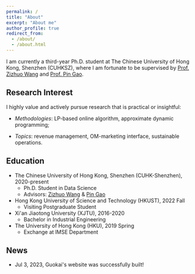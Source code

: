 ```yaml
---
permalink: /
title: "About"
excerpt: "About me"
author_profile: true
redirect_from: 
  - /about/
  - /about.html
---
```


I am currently a third-year Ph.D. student at The Chinese University of Hong Kong, Shenzhen (CUHKSZ), where I am fortunate to be supervised by [Prof. Zizhuo Wang](https://mypage.cuhk.edu.cn/academics/wangzizhuo/) and [Prof. Pin Gao](https://myweb.cuhk.edu.cn/gaopin). 


## Research Interest 
I highly value and actively pursue research that is practical or insightful:

* *Methodologies*: LP-based online algorithm, approximate dynamic programming;

* *Topics*: revenue management, OM-marketing interface, sustainable operations.

## Education
* The Chinese University of Hong Kong, Shenzhen (CUHK-Shenzhen), 2020-present
  * Ph.D. Student in Data Science
  * Advisors: [Zizhuo Wang](https://mypage.cuhk.edu.cn/academics/wangzizhuo/) &amp; [Pin Gao](https://myweb.cuhk.edu.cn/gaopin)
* Hong Kong University of Science and Technology (HKUST), 2022 Fall
  * Visiting Postgraduate Student
* Xi'an Jiaotong University (XJTU), 2016-2020
  * Bachelor in Industrial Engineering
* The University of Hong Kong (HKU), 2019 Spring
  * Exchange at IMSE Department

## News
* Jul 3, 2023, Guokai's website was successfully built!